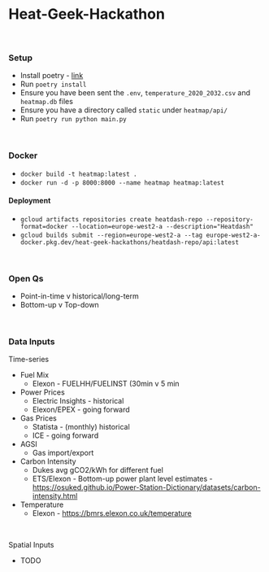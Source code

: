 # Heat-Geek-Hackathon

<br>

### Setup

* Install poetry - [link](https://python-poetry.org/docs/#installation)
* Run `poetry install`
* Ensure you have been sent the `.env`, `temperature_2020_2032.csv` and `heatmap.db` files
* Ensure you have a directory called `static` under `heatmap/api/`
* Run `poetry run python main.py`

<br>

### Docker

* `docker build -t heatmap:latest .`
* `docker run -d -p 8000:8000 --name heatmap heatmap:latest`

#### Deployment

* `gcloud artifacts repositories create heatdash-repo --repository-format=docker --location=europe-west2-a --description="Heatdash"`
* `gcloud builds submit --region=europe-west2-a --tag europe-west2-a-docker.pkg.dev/heat-geek-hackathons/heatdash-repo/api:latest`


<br>

### Open Qs

* Point-in-time v historical/long-term
* Bottom-up v Top-down

<br>

### Data Inputs

Time-series
* Fuel Mix
  * Elexon - FUELHH/FUELINST (30min v 5 min
* Power Prices
  * Electric Insights - historical
  * Elexon/EPEX - going forward
* Gas Prices
  * Statista - (monthly) historical
  * ICE - going forward
* AGSI
  * Gas import/export
* Carbon Intensity
  * Dukes avg gCO2/kWh for different fuel
  * ETS/Elexon - Bottom-up power plant level estimates - https://osuked.github.io/Power-Station-Dictionary/datasets/carbon-intensity.html
* Temperature
  * Elexon - https://bmrs.elexon.co.uk/temperature  
   
<br>

Spatial Inputs
* TODO

<br>

### 
